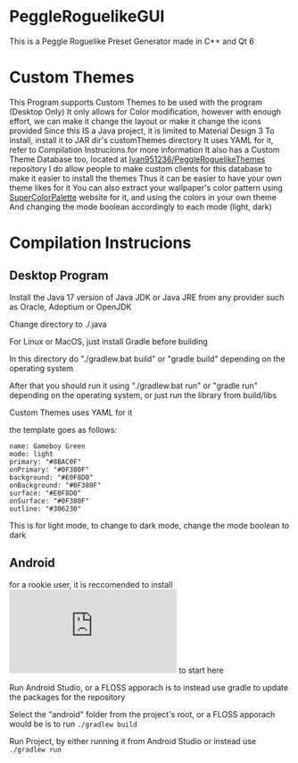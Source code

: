 # PeggleRoguelikeGUI
This is a Peggle Roguelike Preset Generator made in C++ and Qt 6
# Custom Themes
This Program supports Custom Themes to be used with the program (Desktop Only)
It only allows for Color modification, however with enough effort, we can make it change the layout or make it change the icons provided
Since this IS a Java project, it is limited to Material Design 3
To install, install it to JAR dir's customThemes directory
It uses YAML for it, refer to Compilation Instrucions for more information
It also has a Custom Theme Database too, located at [Ivan951236/PeggleRoguelikeThemes](https://github.com/Ivan951236/PeggleRoguelikeThemes) repository
I do allow people to make custom clients for this database to make it easier to install the themes
Thus it can be easier to have your own theme likes for it
You can also extract your wallpaper's color pattern using [SuperColorPalette](https://supercolorpalette.com) website for it, and using the colors in your own theme
And changing the mode boolean accordingly to each mode (light, dark)
# Compilation Instrucions

## Desktop Program
Install the Java 17 version of Java JDK or Java JRE from any provider such as Oracle, Adoptium or OpenJDK

Change directory to ./.java

For Linux or MacOS, just install Gradle before building

In this directory do "./gradlew.bat build" or "gradle build" depending on the operating system

After that you should run it using "./gradlew.bat run" or "gradle run" depending on the operating system, or just run the library from build/libs

Custom Themes uses YAML for it

the template goes as follows:

```
name: Gameboy Green
mode: light
primary: "#8BAC0F"
onPrimary: "#0F380F"
background: "#E0F8D0"
onBackground: "#0F380F"
surface: "#E0F8D0"
onSurface: "#0F380F"
outline: "#306230"
```

This is for light mode, to change to dark mode, change the mode boolean to dark

## Android

for a rookie user, it is reccomended to install ![Android Studio](https://developer.android.com/studio/index.html) to start here

Run Android Studio, or a FLOSS apporach is to instead use gradle to update the packages for the repository

Select the "android" folder from the project's root, or a FLOSS apporach would be is to run `./gradlew build`

Run Project, by either running it from Android Studio or instead use `./gradlew run`
